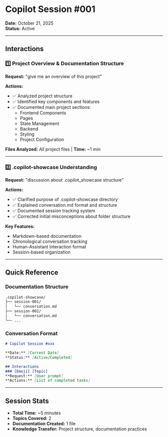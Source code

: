 # Copilot Session #001

**Date:** October 21, 2025  
**Status:** Active

---

## Interactions

### 1️⃣ Project Overview & Documentation Structure
**Request:** "give me an overview of this project"

**Actions:**
- ✅ Analyzed project structure
- ✅ Identified key components and features
- ✅ Documented main project sections:
  - Frontend Components
  - Pages
  - State Management
  - Backend
  - Styling
  - Project Configuration

**Files Analyzed:** All project files | **Time:** ~1 min

---

### 2️⃣ .copilot-showcase Understanding
**Request:** "discussion about .copilot_showcase structure"

**Actions:**
- ✅ Clarified purpose of .copilot-showcase directory
- ✅ Explained conversation.md format and structure
- ✅ Documented session tracking system
- ✅ Corrected initial misconceptions about folder structure

**Key Features:**
- Markdown-based documentation
- Chronological conversation tracking
- Human-Assistant interaction format
- Session-based organization

---

## Quick Reference

### Documentation Structure
```markdown
.copilot-showcase/
├── session-001/
│   └── conversation.md
├── session-002/
│   └── conversation.md
└── ...
```

### Conversation Format
```markdown
# Copilot Session #xxx

**Date:** [Current Date]
**Status:** [Active/Completed]

## Interactions
### [Emoji] [Topic]
**Request:** [User prompt]
**Actions:** [List of completed tasks]
```

---

## Session Stats
- **Total Time:** ~5 minutes
- **Topics Covered:** 2
- **Documentation Created:** 1 file
- **Knowledge Transfer:** Project structure, documentation practices